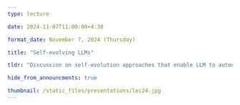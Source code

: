 ```yaml
---
type: lecture

date: 2024-11-07T11:00:00+4:30

format_date: November 7, 2024 (Thursday)

title: "Self-evolving LLMs"

tldr: "Discussion on self-evolution approaches that enable LLM to autonomously acquire, refine, and learn from experiences generated by the model itself."

hide_from_announcments: true

thumbnail: /static_files/presentations/lec24.jpg
---
```

